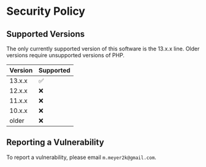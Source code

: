 # Security Policy

## Supported Versions

The only currently supported version of this software is the 13.x.x line.
Older versions require unsupported versions of PHP.

| Version  | Supported          |
| -------  | ------------------ |
| 13.x.x   | :white_check_mark: |
| 12.x.x   | :x:                |
| 11.x.x   | :x:                |
| 10.x.x   | :x:                |
| older    | :x:                |

## Reporting a Vulnerability

To report a vulnerability, please email `m.meyer2k@gmail.com`.
